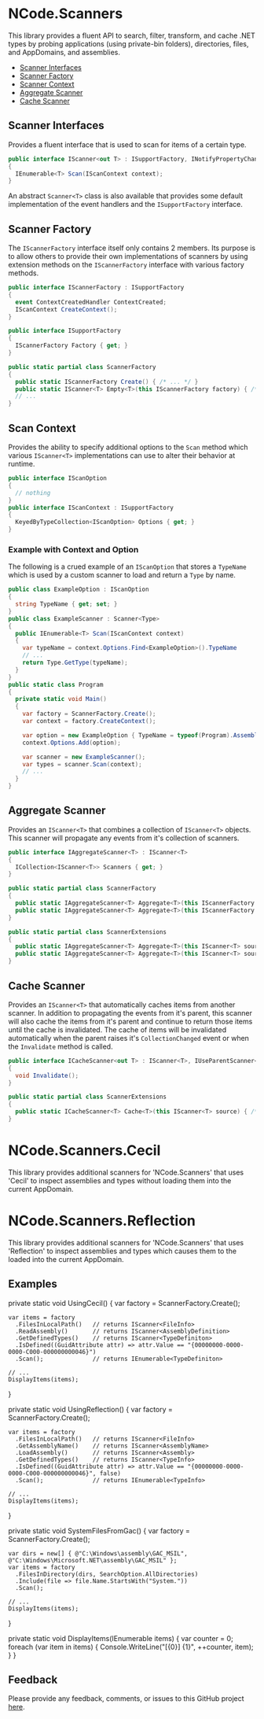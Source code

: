 # NCode.Scanners
This library provides a fluent API to search, filter, transform, and cache .NET types by probing applications (using private-bin folders), directories, files, and AppDomains, and assemblies.

* [Scanner Interfaces](#Scanner-Interfaces)
* [Scanner Factory](#Scanner-Factory)
* [Scanner Context](#Scanner-Context)
* [Aggregate Scanner](#Aggregate-Scanner)
* [Cache Scanner](#Cache-Scanner)

## Scanner Interfaces
Provides a fluent interface that is used to scan for items of a certain type.

```cs
public interface IScanner<out T> : ISupportFactory, INotifyPropertyChanged, INotifyCollectionChanged, IFluentInterface
{
  IEnumerable<T> Scan(IScanContext context);
}
```

An abstract <code>Scanner&lt;T&gt;</code> class is also available that provides some default implementation of the event handlers and the <code>ISupportFactory</code> interface.

## Scanner Factory
The <code>IScannerFactory</code> interface itself only contains 2 members. Its purpose is to allow others to provide their own implementations of scanners by using extension methods on the <code>IScannerFactory</code> interface with various factory methods.

```cs
public interface IScannerFactory : ISupportFactory
{
  event ContextCreatedHandler ContextCreated;
  IScanContext CreateContext();
}

public interface ISupportFactory
{
  IScannerFactory Factory { get; }
}

public static partial class ScannerFactory
{
  public static IScannerFactory Create() { /* ... */ }
  public static IScanner<T> Empty<T>(this IScannerFactory factory) { /* ... */ }
  // ...
}
```

## Scan Context

Provides the ability to specify additional options to the <code>Scan</code> method which various <code>IScanner&lt;T&gt;</code> implementations can use to alter their behavior at runtime.

```cs
public interface IScanOption
{
  // nothing
}
public interface IScanContext : ISupportFactory
{
  KeyedByTypeCollection<IScanOption> Options { get; }
}
```

### Example with Context and Option
The following is a crued example of an <code>IScanOption</code> that stores a <code>TypeName</code> which is used by a custom scanner to load and return a <code>Type</code> by name.

```cs
public class ExampleOption : IScanOption
{
  string TypeName { get; set; }
}
public class ExampleScanner : Scanner<Type>
{
  public IEnumerable<T> Scan(IScanContext context)
  {
    var typeName = context.Options.Find<ExampleOption>().TypeName
    // ...
    return Type.GetType(typeName);
  }
}
public static class Program
{
  private static void Main()
  {
    var factory = ScannerFactory.Create();
    var context = factory.CreateContext();

    var option = new ExampleOption { TypeName = typeof(Program).AssemblyQualifiedName };
    context.Options.Add(option);

    var scanner = new ExampleScanner();
    var types = scanner.Scan(context);
    // ...
  }
}
```

## Aggregate Scanner
Provides an <code>IScanner&lt;T&gt;</code> that combines a collection of <code>IScanner&lt;T&gt;</code> objects. This scanner will propagate any events from it's collection of scanners.

```cs
public interface IAggregateScanner<T> : IScanner<T>
{
  ICollection<IScanner<T>> Scanners { get; }
}

public static partial class ScannerFactory
{
  public static IAggregateScanner<T> Aggregate<T>(this IScannerFactory factory, params IScanner<T>[] source) { /* ... */ }
  public static IAggregateScanner<T> Aggregate<T>(this IScannerFactory factory, IEnumerable<IScanner<T>> source) { /* ... */ }
}

public static partial class ScannerExtensions
{
  public static IAggregateScanner<T> Aggregate<T>(this IScanner<T> source, params IScanner<T>[] scanners) { /* ... */ }
  public static IAggregateScanner<T> Aggregate<T>(this IScanner<T> source, IEnumerable<IScanner<T>> scanners) { /* ... */ }
}
```

## Cache Scanner
Provides an <code>IScanner&lt;T&gt;</code> that automatically caches items from another scanner. In addition to propagating the events from it's parent, this scanner will also cache the items from it's parent and continue to return those items until the cache is invalidated. The cache of items will be invalidated automatically when the parent raises it's <code>CollectionChanged</code> event or when the <code>Invalidate</code> method is called.

```cs
public interface ICacheScanner<out T> : IScanner<T>, IUseParentScanner<T>
{
  void Invalidate();
}

public static partial class ScannerExtensions
{
  public static ICacheScanner<T> Cache<T>(this IScanner<T> source) { /* ... */ }
}
```

# NCode.Scanners.Cecil
This library provides additional scanners for 'NCode.Scanners' that uses 'Cecil' to inspect assemblies and types without loading them into the current AppDomain.

# NCode.Scanners.Reflection
This library provides additional scanners for 'NCode.Scanners' that uses 'Reflection' to inspect assemblies and types which causes them to the loaded into the current AppDomain.

## Examples
  private static void UsingCecil()
  {
    var factory = ScannerFactory.Create();

    var items = factory
      .FilesInLocalPath()   // returns IScanner<FileInfo>
      .ReadAssembly()       // returns IScanner<AssemblyDefinition>
      .GetDefinedTypes()    // returns IScanner<TypeDefiniton>
      .IsDefined((GuidAttribute attr) => attr.Value == "{00000000-0000-0000-C000-000000000046}")
      .Scan();              // returns IEnumerable<TypeDefiniton>

    // ...
    DisplayItems(items);
  }

  private static void UsingReflection()
  {
    var factory = ScannerFactory.Create();

    var items = factory
      .FilesInLocalPath()   // returns IScanner<FileInfo>
      .GetAssemblyName()    // returns IScanner<AssemblyName>
      .LoadAssembly()       // returns IScanner<Assembly>
      .GetDefinedTypes()    // returns IScanner<TypeInfo>
      .IsDefined((GuidAttribute attr) => attr.Value == "{00000000-0000-0000-C000-000000000046}", false)
      .Scan();              // returns IEnumerable<TypeInfo>

    // ...
    DisplayItems(items);
  }

  private static void SystemFilesFromGac()
  {
    var factory = ScannerFactory.Create();

    var dirs = new[] { @"C:\Windows\assembly\GAC_MSIL", @"C:\Windows\Microsoft.NET\assembly\GAC_MSIL" };
    var items = factory
      .FilesInDirectory(dirs, SearchOption.AllDirectories)
      .Include(file => file.Name.StartsWith("System."))
      .Scan();

    // ...
    DisplayItems(items);
  }

  private static void DisplayItems(IEnumerable<object> items)
  {
    var counter = 0;
    foreach (var item in items)
    {
      Console.WriteLine("[{0}] {1}", ++counter, item);
    }
  }

## Feedback
Please provide any feedback, comments, or issues to this GitHub project [here][1].

[1]: https://github.com/NCodeGroup/NCode.Scanners/issues

